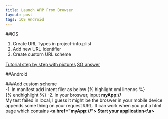 ```yaml
---
title: Launch APP From Browser
layout: post
tags: iOS Android
---
```

##iOS
1. Create URL Types in project-info.plist
2. Add new URL Identifier
3. Create custom URL scheme 

[Tutorial step by step with pictures](http://iosdevelopertips.com/cocoa/launching-your-own-application-via-a-custom-url-scheme.html)
[SO answer](http://stackoverflow.com/questions/25883113/open-ios-app-from-browser)


##Android

###Add custom scheme    
-1. In manifest add intent filer as below
{% highlight xml linenos %}
<intent-filter>
    <action android:name="android.intent.action.VIEW" />
    <category android:name="android.intent.category.BROWSABLE" />
    <category android:name="android.intent.category.DEFAULT" />
	<data android:scheme="myApp"/>  
</intent-filter>
{% endhighlight %}
-2. In your broswer, input **myApp://**      
My test failed in local, I guess it might be the broswer in your mobile device appends some thing on your request URL. It can work when you put a html page which contains **\<a href="myApp://"> Start your application\<\a>**